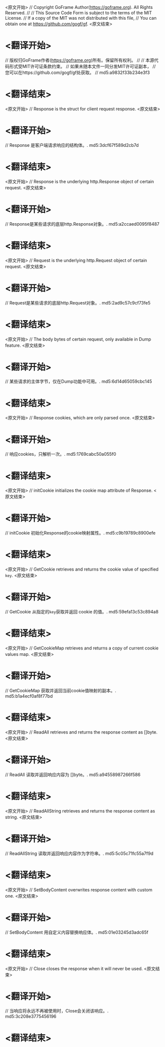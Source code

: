 
<原文开始>
// Copyright GoFrame Author(https://goframe.org). All Rights Reserved.
//
// This Source Code Form is subject to the terms of the MIT License.
// If a copy of the MIT was not distributed with this file,
// You can obtain one at https://github.com/gogf/gf.
<原文结束>

# <翻译开始>
// 版权归GoFrame作者(https://goframe.org)所有。保留所有权利。
//
// 本源代码形式受MIT许可证条款约束。
// 如果未随本文件一同分发MIT许可证副本，
// 您可以在https://github.com/gogf/gf处获取。
// md5:a9832f33b234e3f3
# <翻译结束>


<原文开始>
// Response is the struct for client request response.
<原文结束>

# <翻译开始>
// Response 是客户端请求响应的结构体。. md5:3dcf67f589d2cb7d
# <翻译结束>


<原文开始>
// Response is the underlying http.Response object of certain request.
<原文结束>

# <翻译开始>
// Response是某些请求的底层http.Response对象。. md5:a2ccaed0095f8487
# <翻译结束>


<原文开始>
// Request is the underlying http.Request object of certain request.
<原文结束>

# <翻译开始>
// Request是某些请求的底层http.Request对象。. md5:2ad9c57c9cf73fe5
# <翻译结束>


<原文开始>
// The body bytes of certain request, only available in Dump feature.
<原文结束>

# <翻译开始>
// 某些请求的主体字节，仅在Dump功能中可用。. md5:6d14d65059cbc145
# <翻译结束>


<原文开始>
// Response cookies, which are only parsed once.
<原文结束>

# <翻译开始>
// 响应cookies，只解析一次。. md5:1769cabc50a055f0
# <翻译结束>


<原文开始>
// initCookie initializes the cookie map attribute of Response.
<原文结束>

# <翻译开始>
// initCookie 初始化Response的cookie映射属性。. md5:c9b19789c8900efe
# <翻译结束>


<原文开始>
// GetCookie retrieves and returns the cookie value of specified `key`.
<原文结束>

# <翻译开始>
// GetCookie 从指定的`key`获取并返回 cookie 的值。. md5:59efa13c53c894a8
# <翻译结束>


<原文开始>
// GetCookieMap retrieves and returns a copy of current cookie values map.
<原文结束>

# <翻译开始>
// GetCookieMap 获取并返回当前cookie值映射的副本。. md5:b1a4ecf0af8f77bd
# <翻译结束>


<原文开始>
// ReadAll retrieves and returns the response content as []byte.
<原文结束>

# <翻译开始>
// ReadAll 读取并返回响应内容为 []byte。. md5:a94558987266f586
# <翻译结束>


<原文开始>
// ReadAllString retrieves and returns the response content as string.
<原文结束>

# <翻译开始>
// ReadAllString 读取并返回响应内容作为字符串。. md5:5c05c71fc55a7f9d
# <翻译结束>


<原文开始>
// SetBodyContent overwrites response content with custom one.
<原文结束>

# <翻译开始>
// SetBodyContent 用自定义内容替换响应体。. md5:01e03245d3adc65f
# <翻译结束>


<原文开始>
// Close closes the response when it will never be used.
<原文结束>

# <翻译开始>
// 当响应将永远不再被使用时，Close会关闭该响应。. md5:3c208e3775456196
# <翻译结束>

